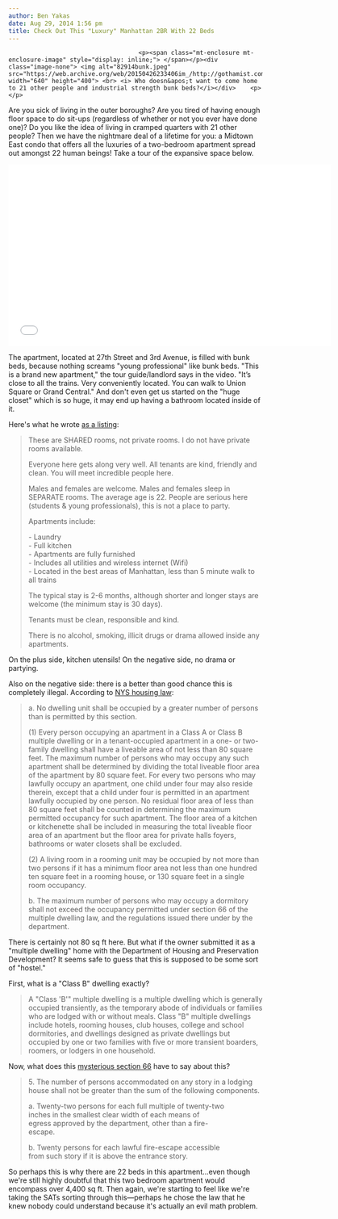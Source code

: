 ```yaml
---
author: Ben Yakas
date: Aug 29, 2014 1:56 pm
title: Check Out This "Luxury" Manhattan 2BR With 22 Beds
---
```


	
										<p><span class="mt-enclosure mt-enclosure-image" style="display: inline;"> </span></p><div class="image-none"> <img alt="82914bunk.jpeg" src="https://web.archive.org/web/20150426233406im_/http://gothamist.com/attachments/byakas/82914bunk.jpeg" width="640" height="400"> <br> <i> Who doesn&apos;t want to come home to 21 other people and industrial strength bunk beds?</i></div>    <p></p>

<p>Are you sick of living in the outer boroughs? Are you tired of having enough floor space to do sit-ups (regardless of whether or not you ever have done one)? Do you like the idea of living in cramped quarters with 21 other people? Then we have the nightmare deal of a lifetime for you: a Midtown East condo that offers all the luxuries of a two-bedroom apartment spread out amongst 22 human beings! Take a tour of the expansive space below.</p>

<p><iframe frameborder="0" width="640" height="360" src="//web.archive.org/web/20150426233406if_/http://www.dailymotion.com/embed/video/x254e4u" allowfullscreen></iframe></p>

<p>The apartment, located at 27th Street and 3rd Avenue, is filled with bunk beds, because nothing screams &quot;young professional&quot; like bunk beds. &quot;This is a brand new apartment,&quot; the tour guide/landlord says in the video. &quot;It&#x2019;s close to all the trains. Very conveniently located. You can walk to Union Square or Grand Central.&quot; And don&apos;t even get us started on the &quot;huge closet&quot; which is so huge, it may end up having a bathroom located inside of it.</p>

<p>Here&apos;s what he wrote <a href="https://web.archive.org/web/20150426233406/https://www.youtube.com/watch?v=hBTgFE8i6rE">as a listing</a>:</p>

<blockquote>These are SHARED rooms, not private rooms. I do not have private rooms available. 

<p>Everyone here gets along very well. All tenants are kind, friendly and clean. You will meet incredible people here.</p>

<p>Males and females are welcome. Males and females sleep in SEPARATE rooms. The average age is 22. People are serious here (students &amp; young professionals), this is not a place to party.</p>

<p>Apartments include:</p>

<p>- Laundry<br>
- Full kitchen<br>
- Apartments are fully furnished<br>
- Includes all utilities and wireless internet (Wifi)<br>
- Located in the best areas of Manhattan, less than 5 minute walk to all trains</p>

<p>The typical stay is 2-6 months, although shorter and longer stays are welcome (the minimum stay is 30 days).</p>

<p>Tenants must be clean, responsible and kind.</p>

<p>There is no alcohol, smoking, illicit drugs or drama allowed inside any apartments.</p></blockquote><p></p>

<p>On the plus side, kitchen utensils! On the negative side, no drama or partying.</p>

<p>Also on the negative side: there is a better than good chance this is completely illegal. According to <a href="https://web.archive.org/web/20150426233406/http://tenant.net/Other_Laws/HMC/sub3/art4.html#27-2075">NYS housing law</a>:</p>

<blockquote>a. No dwelling unit shall be occupied by a greater number of persons than is permitted by this section.

<p>(1) Every person occupying an apartment in a Class A or Class B multiple dwelling or in a tenant-occupied apartment in a one- or two-family dwelling shall have a liveable area of not less than 80 square feet. The maximum number of persons who may occupy any such apartment shall be determined by dividing the total liveable floor area of the apartment by 80 square feet. For every two persons who may lawfully occupy an apartment, one child under four may also reside therein, except that a child under four is permitted in an apartment lawfully occupied by one person. No residual floor area of less than 80 square feet shall be counted in determining the maximum permitted occupancy for such apartment. The floor area of a kitchen or kitchenette shall be included in measuring the total liveable floor area of an apartment but the floor area for private halls foyers, bathrooms or water closets shall be excluded.</p>

<p>(2) A living room in a rooming unit may be occupied by not more than two persons if it has a minimum floor area not less than one hundred ten square feet in a rooming house, or 130 square feet in a single room occupancy.</p>

<p>b. The maximum number of persons who may occupy a dormitory shall not exceed the occupancy permitted under section 66 of the multiple dwelling law, and the regulations issued there under by the department.</p></blockquote><p></p>

<p>There is certainly not 80 sq ft here. But what if the owner submitted it as a &quot;multiple dwelling&quot; home with the Department of Housing and Preservation Development? It seems safe to guess that this is supposed to be some sort of &quot;hostel.&quot; </p>

<p>First, what is a &quot;Class B&quot; dwelling exactly?</p>

<blockquote>A &quot;Class &apos;B&apos;&quot; multiple dwelling is a multiple dwelling which is generally occupied transiently, as the temporary abode of individuals or families who are lodged with or without meals. Class &quot;B&quot; multiple dwellings include hotels, rooming houses, club houses, college and school dormitories, and dwellings designed as private dwellings but occupied by one or two families with five or more transient boarders, roomers, or lodgers in one household. </blockquote>

<p>Now, what does this <a href="https://web.archive.org/web/20150426233406/http://tenant.net/Other_Laws/MDL/mdl03.html">mysterious section 66</a> have to say about this?</p>

<blockquote>
5.   The number of persons accommodated on any story in a lodging
     house shall not be greater than the sum of the following
     components.

<p>     a.   Twenty-two persons for each full multiple of twenty-two<br>
          inches in the smallest clear width of each means of<br>
          egress approved by the department, other than a fire-<br>
          escape.</p>

<p>     b.   Twenty persons for each lawful fire-escape accessible<br>
          from such story if it is above the entrance story.</p></blockquote><p></p>

<p>So perhaps this is why there are 22 beds in this apartment...even though we&apos;re still highly doubtful that this two bedroom apartment would encompass over 4,400 sq ft. Then again, we&apos;re starting to feel like we&apos;re taking the SATs sorting through this&#x2014;perhaps he chose the law that he knew nobody could understand because it&apos;s actually an evil math problem.</p>					
										
									
				